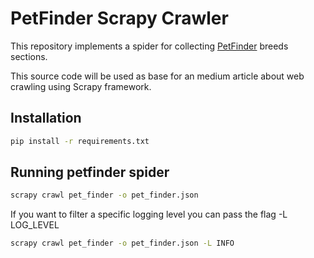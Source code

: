# PetFinder Scrapy Crawler

This repository implements a spider for collecting [PetFinder](https://www.petfinder.com) breeds sections.

This source code will be used as base for an medium article about web crawling using Scrapy framework.

## Installation
```bash
pip install -r requirements.txt
```

## Running petfinder spider
```bash
scrapy crawl pet_finder -o pet_finder.json
```

If you want to filter a specific logging level you can pass the flag -L LOG_LEVEL

```bash
scrapy crawl pet_finder -o pet_finder.json -L INFO
```